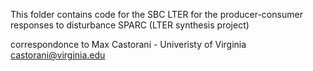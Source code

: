 This folder contains code for the SBC LTER for the producer-consumer responses to disturbance SPARC (LTER synthesis project)

correspondonce to Max Castorani - Univeristy of Virginia
castorani@virginia.edu 
